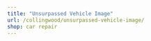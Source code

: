```yaml
---
title: "Unsurpassed Vehicle Image"
url: /collingwood/unsurpassed-vehicle-image/
shop: car repair
---
```

